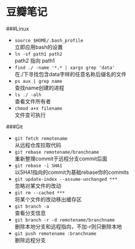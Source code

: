 豆瓣笔记
==

###Linux
+ `source $HOME/.bash_profile`  
  立即应用bash的设置
+ `ln -sf path1 path2`  
  path2 指向 path1
+ `find ./ -name '*.* | xargs grep 'data'`  
  在./下寻找包含data字样的任意名称后缀名的文件
+ `ps aux | grep name`  
  查找name创建的进程
+ `ls ./ -alh`  
  查看文件所有者
+ `chmod a+x filename`  
  文件变可执行

###Git
+ `git fetch remotename`  
  从远程仓库拉取代码
+ `git rebase remotename/branchname`  
  重新整理commit于远程分支commit后面  
+ `git rebase -i SHA1`  
  以SHA1指向的commit为基础rebase你的commits  
+ `git update-index --assume-unchanged ***`  
  忽略对某文件的改动  
+ `git rm --cached ***`  
  将某个文件的改动移出缓存区
+ `git branch -a`  
  查看分支信息  
+ `git branch -r -d remotename/branchname`  
  删除本地分支和远程指向，不加-r则只删除本地
+ `git push remotename :branchname`  
  删除远程分支
